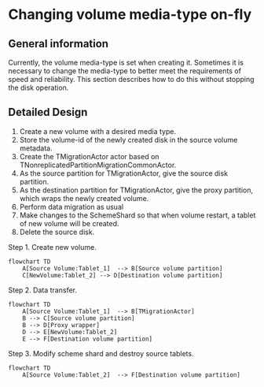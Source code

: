 # Changing volume media-type on-fly

## General information

Currently, the volume media-type is set when creating it. Sometimes it is necessary to change the media-type to better meet the requirements of speed and reliability. This section describes how to do this without stopping the disk operation.

## Detailed Design
1. Create a new volume with a desired media type.
2. Store the volume-id of the newly created disk in the source volume metadata.
3. Create the TMigrationActor actor based on TNonreplicatedPartitionMigrationCommonActor.
4. As the source partition for TMigrationActor, give the source disk partition.
5. As the destination partition for TMigrationActor, give the proxy partition, which wraps the newly created volume.
6. Perform data migration as usual
7. Make changes to the SchemeShard so that when volume restart, a tablet of new volume will be created.
8. Delete the source disk.

Step 1. Create new volume.
```mermaid
flowchart TD
    A[Source Volume:Tablet_1]  --> B[Source volume partition]
    C[NewVolume:Tablet_2] --> D[Destination volume partition]
```

Step 2. Data transfer.
```mermaid
flowchart TD
    A[Source Volume:Tablet_1]  --> B[TMigrationActor]
    B --> C[Source volume partition]
    B --> D[Proxy wrapper]
    D --> E[NewVolume:Tablet_2]
    E --> F[Destination volume partition]
```

Step 3. Modify scheme shard and destroy source tablets.
```mermaid
flowchart TD
    A[Source Volume:Tablet_2]  --> F[Destination volume partition]
```
